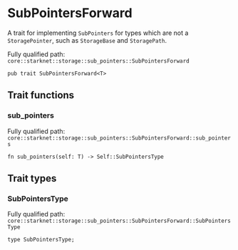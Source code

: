# SubPointersForward

A trait for implementing `SubPointers` for types which are not a `StoragePointer`, such as `StorageBase` and `StoragePath`.

Fully qualified path: `core::starknet::storage::sub_pointers::SubPointersForward`

<pre><code class="language-rust">pub trait SubPointersForward&lt;T&gt;</code></pre>

## Trait functions

### sub_pointers

Fully qualified path: `core::starknet::storage::sub_pointers::SubPointersForward::sub_pointers`

<pre><code class="language-rust">fn sub_pointers(self: T) -&gt; Self::SubPointersType</code></pre>


## Trait types

### SubPointersType

Fully qualified path: `core::starknet::storage::sub_pointers::SubPointersForward::SubPointersType`

<pre><code class="language-rust">type SubPointersType;</code></pre>


